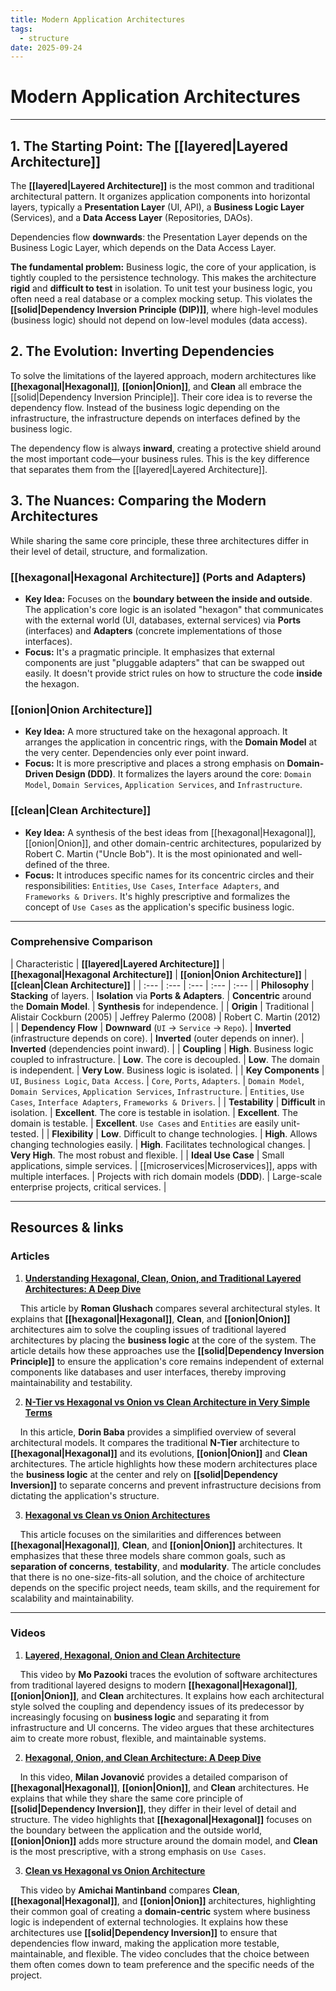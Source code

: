 ```yaml
---
title: Modern Application Architectures
tags:
  - structure
date: 2025-09-24
---
```


# **Modern Application Architectures**

---

## **1. The Starting Point: The [[layered|Layered Architecture]]**

The **[[layered|Layered Architecture]]** is the most common and traditional architectural pattern. It organizes application components into horizontal layers, typically a **Presentation Layer** (UI, API), a **Business Logic Layer** (Services), and a **Data Access Layer** (Repositories, DAOs).

Dependencies flow **downwards**: the Presentation Layer depends on the Business Logic Layer, which depends on the Data Access Layer.

**The fundamental problem:** Business logic, the core of your application, is tightly coupled to the persistence technology. This makes the architecture **rigid** and **difficult to test** in isolation. To unit test your business logic, you often need a real database or a complex mocking setup. This violates the **[[solid|Dependency Inversion Principle (DIP)]]**, where high-level modules (business logic) should not depend on low-level modules (data access).

## **2. The Evolution: Inverting Dependencies**

To solve the limitations of the layered approach, modern architectures like **[[hexagonal|Hexagonal]]**, **[[onion|Onion]]**, and **Clean** all embrace the [[solid|Dependency Inversion Principle]]. Their core idea is to reverse the dependency flow. Instead of the business logic depending on the infrastructure, the infrastructure depends on interfaces defined by the business logic.

The dependency flow is always **inward**, creating a protective shield around the most important code—your business rules. This is the key difference that separates them from the [[layered|Layered Architecture]].

## **3. The Nuances: Comparing the Modern Architectures**

While sharing the same core principle, these three architectures differ in their level of detail, structure, and formalization.

### **[[hexagonal|Hexagonal Architecture]] (Ports and Adapters)**

* **Key Idea:** Focuses on the **boundary between the inside and outside**. The application's core logic is an isolated "hexagon" that communicates with the external world (UI, databases, external services) via **Ports** (interfaces) and **Adapters** (concrete implementations of those interfaces).
* **Focus:** It's a pragmatic principle. It emphasizes that external components are just "pluggable adapters" that can be swapped out easily. It doesn't provide strict rules on how to structure the code **inside** the hexagon.

### **[[onion|Onion Architecture]]**

* **Key Idea:** A more structured take on the hexagonal approach. It arranges the application in concentric rings, with the **Domain Model** at the very center. Dependencies only ever point inward.
* **Focus:** It is more prescriptive and places a strong emphasis on **Domain-Driven Design (DDD)**. It formalizes the layers around the core: `Domain Model`, `Domain Services`, `Application Services`, and `Infrastructure`.

### **[[clean|Clean Architecture]]**

* **Key Idea:** A synthesis of the best ideas from [[hexagonal|Hexagonal]], [[onion|Onion]], and other domain-centric architectures, popularized by Robert C. Martin ("Uncle Bob"). It is the most opinionated and well-defined of the three.
* **Focus:** It introduces specific names for its concentric circles and their responsibilities: `Entities`, `Use Cases`, `Interface Adapters`, and `Frameworks & Drivers`. It's highly prescriptive and formalizes the concept of `Use Cases` as the application's specific business logic.

---

### **Comprehensive Comparison**

| Characteristic | **[[layered|Layered Architecture]]** | **[[hexagonal|Hexagonal Architecture]]** | **[[onion|Onion Architecture]]** | **[[clean|Clean Architecture]]** |
| :--- | :--- | :--- | :--- | :--- |
| **Philosophy** | **Stacking** of layers. | **Isolation** via **Ports & Adapters**. | **Concentric** around the **Domain Model**. | **Synthesis** for independence. |
| **Origin** | Traditional | Alistair Cockburn (2005) | Jeffrey Palermo (2008) | Robert C. Martin (2012) |
| **Dependency Flow** | **Downward** (`UI` -> `Service` -> `Repo`). | **Inverted** (infrastructure depends on core). | **Inverted** (outer depends on inner). | **Inverted** (dependencies point inward). |
| **Coupling** | **High**. Business logic coupled to infrastructure. | **Low**. The core is decoupled. | **Low**. The domain is independent. | **Very Low**. Business logic is isolated. |
| **Key Components** | `UI`, `Business Logic`, `Data Access`. | `Core`, `Ports`, `Adapters`. | `Domain Model`, `Domain Services`, `Application Services`, `Infrastructure`. | `Entities`, `Use Cases`, `Interface Adapters`, `Frameworks & Drivers`. |
| **Testability** | **Difficult** in isolation. | **Excellent**. The core is testable in isolation. | **Excellent**. The domain is testable. | **Excellent**. `Use Cases` and `Entities` are easily unit-tested. |
| **Flexibility** | **Low**. Difficult to change technologies. | **High**. Allows changing technologies easily. | **High**. Facilitates technological changes. | **Very High**. The most robust and flexible. |
| **Ideal Use Case** | Small applications, simple services. | [[microservices|Microservices]], apps with multiple interfaces. | Projects with rich domain models (**DDD**). | Large-scale enterprise projects, critical services. |

---

## **Resources & links**

### **Articles**

1.  **[Understanding Hexagonal, Clean, Onion, and Traditional Layered Architectures: A Deep Dive](https://romanglushach.medium.com/understanding-hexagonal-clean-onion-and-traditional-layered-architectures-a-deep-dive-c0f93b8a1b96)**

    This article by **Roman Glushach** compares several architectural styles. It explains that **[[hexagonal|Hexagonal]]**, **Clean**, and **[[onion|Onion]]** architectures aim to solve the coupling issues of traditional layered architectures by placing the **business logic** at the core of the system. The article details how these approaches use the **[[solid|Dependency Inversion Principle]]** to ensure the application's core remains independent of external components like databases and user interfaces, thereby improving maintainability and testability.

2.  **[N-Tier vs Hexagonal vs Onion vs Clean Architecture in Very Simple Terms](https://medium.com/@dorinbaba/n-tier-vs-hexagonal-vs-onion-vs-clean-architecture-in-very-simple-terms-68f66c4dba22)**

    In this article, **Dorin Baba** provides a simplified overview of several architectural models. It compares the traditional **N-Tier** architecture to **[[hexagonal|Hexagonal]]** and its evolutions, **[[onion|Onion]]** and **Clean** architectures. The article highlights how these modern architectures place the **business logic** at the center and rely on **[[solid|Dependency Inversion]]** to separate concerns and prevent infrastructure decisions from dictating the application's structure.

3.  **[Hexagonal vs Clean vs Onion Architectures](https://programmingpulse.vercel.app/blog/hexagonal-vs-clean-vs-onion-architectures)**

    This article focuses on the similarities and differences between **[[hexagonal|Hexagonal]]**, **Clean**, and **[[onion|Onion]]** architectures. It emphasizes that these three models share common goals, such as **separation of concerns**, **testability**, and **modularity**. The article concludes that there is no one-size-fits-all solution, and the choice of architecture depends on the specific project needs, team skills, and the requirement for scalability and maintainability.

---

### **Videos**

1.  **[Layered, Hexagonal, Onion and Clean Architecture](https://www.youtube.com/watch?v=rBNb3xHJUZk)**

    This video by **Mo Pazooki** traces the evolution of software architectures from traditional layered designs to modern **[[hexagonal|Hexagonal]]**, **[[onion|Onion]]**, and **Clean** architectures. It explains how each architectural style solved the coupling and dependency issues of its predecessor by increasingly focusing on **business logic** and separating it from infrastructure and UI concerns. The video argues that these architectures aim to create more robust, flexible, and maintainable systems.

2.  **[Hexagonal, Onion, and Clean Architecture: A Deep Dive](https://www.youtube.com/watch?v=0X3_a5a7Jc0)**

    In this video, **Milan Jovanović** provides a detailed comparison of **[[hexagonal|Hexagonal]]**, **[[onion|Onion]]**, and **Clean** architectures. He explains that while they share the same core principle of **[[solid|Dependency Inversion]]**, they differ in their level of detail and structure. The video highlights that **[[hexagonal|Hexagonal]]** focuses on the boundary between the application and the outside world, **[[onion|Onion]]** adds more structure around the domain model, and **Clean** is the most prescriptive, with a strong emphasis on `Use Cases`.

3.  **[Clean vs Hexagonal vs Onion Architecture](https://www.youtube.com/watch?v=n4nFf8i8v1E)**

    This video by **Amichai Mantinband** compares **Clean**, **[[hexagonal|Hexagonal]]**, and **[[onion|Onion]]** architectures, highlighting their common goal of creating a **domain-centric** system where business logic is independent of external technologies. It explains how these architectures use **[[solid|Dependency Inversion]]** to ensure that dependencies flow inward, making the application more testable, maintainable, and flexible. The video concludes that the choice between them often comes down to team preference and the specific needs of the project.
